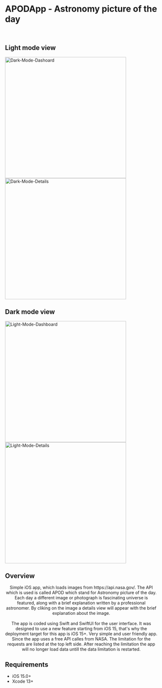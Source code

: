 # APODApp - Astronomy picture of the day
<br />

## Light mode view
<p align="row">
<img src="https://iili.io/6LAZn1.md.png" alt="Dark-Mode-Dashoard" width="400"/>
<img src="https://iili.io/6LAmFa.md.png" alt="Dark-Mode-Details" width="400"/>
</p>

## Dark mode view
<p align="row">
<img src="https://iili.io/6LAD6g.png" alt="Light-Mode-Dashboard" width="400"/>
<img src="https://iili.io/6LAtMF.png" alt="Light-Mode-Details" width="400"/>
</p>

## Overview
<p align="center">
Simple iOS app, which loads images from https://api.nasa.gov/. The API which is used is called APOD which stand for Astronomy picture of the day. Each day a different image or photograph is fascinating universe is featured, along with a brief explanation written by a professional astronomer. By cliking on the image a details view will appear with the brief explanation about the image.
<br />
<br />
The app is coded using Swift and SwiftUI for the user interface. It was designed to use a new feature starting from iOS 15, that's why the deployment target for this app is iOS 15+. Very simple and user friendly app.
<br />
Since the app uses a free API calles from NASA. The limitation for the requests are listed at the top left side. After reaching the limitation the app will no longer load data untill the data limitation is restarted. 
</p>

## Requirements
- iOS 15.0+
- Xcode 13+
